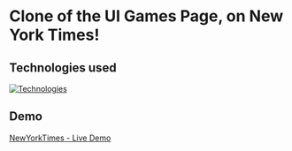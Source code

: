 # Clone of the UI Games Page, on New York Times!

## Technologies used

[![Technologies](https://skillicons.dev/icons?i=ts,tailwind,nextjs,react,github)](https://skillicons.dev)

## Demo

[NewYorkTimes - Live Demo](https://new-york-times-ui-clone.vercel.app/)
